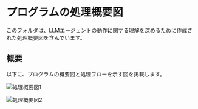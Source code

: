 # プログラムの処理概要図

このフォルダは、LLMエージェントの動作に関する理解を深めるために作成された処理概要図を含んでいます。

## 概要

以下に、プログラムの概要図と処理フローを示す図を掲載します。

![処理概要図1](./image1.png)

![処理概要図2](./image2.png)